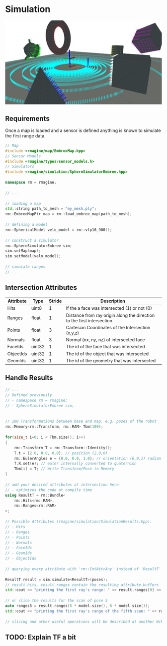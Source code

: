 # Simulation

![simulation_attributes](/resources/img/simulation_attributes.png)

## Requirements

Once a map is loaded and a sensor is defined anything is known to simulate the first range data.

```c++
// Map
#include <rmagine/map/EmbreeMap.hpp>
// Sensor Models
#include <rmagine/types/sensor_models.h>
// Simulators
#include <rmagine/simulation/SphereSimulatorEmbree.hpp>

namespace rm = rmagine;

// ...

// loading a map
std::string path_to_mesh = "my_mesh.ply";
rm::EmbreeMapPtr map = rm::load_embree_map(path_to_mesh);

// defining a model
rm::SphericalModel velo_model = rm::vlp16_900();

// construct a simulator
rm::SphereSimulatorEmbree sim;
sim.setMap(map);
sim.setModel(velo_model);

// simulate ranges
// ...
```



## Intersection Attributes

| Attribute | Type   | Stride | Description |
|-----------|--------|--------|-------------|
| Hits      | uint8  |   1    | If the a face was intersected (1) or not (0) |
| Ranges    | float  |   1    | Distance from ray origin along the direction to the first intersection |
| Points    | float  |   3    | Cartesian Coordinates of the Intersection (x,y,z) |
| Normals   | float  |   3    | Normal (nx, ny, nz) of intersected face |
| FaceIds   | uint32 |   1    | The id of the face that was intersected |
| ObjectIds | uint32 |   1    | The id of the object that was intersected |
| GeomIds   | uint32 |   1    | The id of the geometry that was intersected |


## Handle Results

```c++
// ...
// Defined previously
// - namespace rm = rmagine;
// - SphereSimulatorEmbree sim;


// 100 Transformations between base and map. e.g. poses of the robot
rm::Memory<rm::Transform, rm::RAM> Tbm(100);

for(size_t i=0; i < Tbm.size(); i++)
{
    rm::Transform T = rm::Transform::Identity();
    T.t = {2.0, 0.0, 0.0}; // position (2,0,0)
    rm::EulerAngles e = {0.0, 0.0, 1.0}; // orientation (0,0,1) radian - as euler angles
    T.R.set(e); // euler internally converted to quaternion
    Tbm[i] = T; // Write Transform/Pose to Memory
}

// add your desired attributes at intersection here
// - optimizes the code at compile time
using ResultT = rm::Bundle<
    rm::Hits<rm::RAM>, 
    rm::Ranges<rm::RAM>
>;

// Possible Attributes (rmagine/simulation/SimulationResults.hpp):
// - Hits
// - Ranges
// - Points
// - Normals
// - FaceIds
// - GeomIds
// - ObjectIds

// querying every attribute with 'rm::IntAttrAny' instead of 'ResultT'

ResultT result = sim.simulate<ResultT>(poses);
// result.hits, result.ranges contain the resulting attribute buffers
std::cout << "printing the first ray's range: " << result.ranges[0] << std::endl;

// or slice the results for the scan of pose 5
auto ranges5 = result.ranges(5 * model.size(), 6 * model.size());
std::cout << "printing the first ray's range of the fifth scan: " << ranges5[0] << std::endl;

// slicing and other useful operations will be described at another Wiki page.
```

## TODO: Explain TF a bit